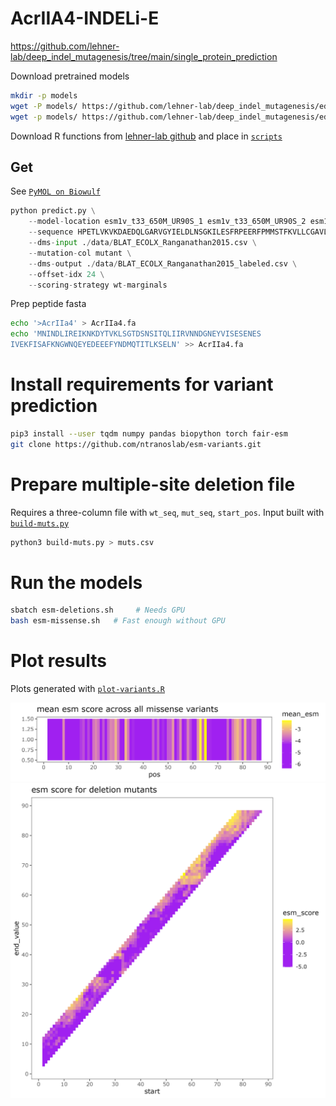 # AcrIIA4-INDELi-E

https://github.com/lehner-lab/deep_indel_mutagenesis/tree/main/single_protein_prediction


Download pretrained models
```bash
mkdir -p models
wget -P models/ https://github.com/lehner-lab/deep_indel_mutagenesis/edit/main/single_protein_prediction/INDELiE_deletions_model_pretrained.RData
wget -p models/ https://github.com/lehner-lab/deep_indel_mutagenesis/edit/main/single_protein_prediction/INDELiE_insertions_model_pretrained.RData
```

Download R functions from [lehner-lab github](https://github.com/lehner-lab/deep_indel_mutagenesis/tree/main/single_protein_prediction/Functions) and place in [`scripts`](scripts)


## Get 

See [`PyMOL on Biowulf`](https://hpc.nih.gov/apps/PyMOL.html)


```python
python predict.py \
    --model-location esm1v_t33_650M_UR90S_1 esm1v_t33_650M_UR90S_2 esm1v_t33_650M_UR90S_3 esm1v_t33_650M_UR90S_4 esm1v_t33_650M_UR90S_5 \
    --sequence HPETLVKVKDAEDQLGARVGYIELDLNSGKILESFRPEERFPMMSTFKVLLCGAVLSRVDAGQEQLGRRIHYSQNDLVEYSPVTEKHLTDGMTVRELCSAAITMSDNTAANLLLTTIGGPKELTAFLHNMGDHVTRLDRWEPELNEAIPNDERDTTMPAAMATTLRKLLTGELLTLASRQQLIDWMEADKVAGPLLRSALPAGWFIADKSGAGERGSRGIIAALGPDGKPSRIVVIYTTGSQATMDERNRQIAEIGASLIKHW \
    --dms-input ./data/BLAT_ECOLX_Ranganathan2015.csv \
    --mutation-col mutant \
    --dms-output ./data/BLAT_ECOLX_Ranganathan2015_labeled.csv \
    --offset-idx 24 \
    --scoring-strategy wt-marginals
```

Prep peptide fasta
```bash
echo '>AcrIIa4' > AcrIIa4.fa
echo 'MNINDLIREIKNKDYTVKLSGTDSNSITQLIIRVNNDGNEYVISESENES
IVEKFISAFKNGWNQEYEDEEEFYNDMQTITLKSELN' >> AcrIIa4.fa
```

# Install requirements for variant prediction
```bash
pip3 install --user tqdm numpy pandas biopython torch fair-esm
git clone https://github.com/ntranoslab/esm-variants.git
```


# Prepare multiple-site deletion file
Requires a three-column file with `wt_seq`, `mut_seq`, `start_pos`.
Input built with [`build-muts.py`](build-muts.py)
```bash
python3 build-muts.py > muts.csv
```

# Run the models

```bash
sbatch esm-deletions.sh     # Needs GPU
bash esm-missense.sh   # Fast enough without GPU
```

# Plot results

Plots generated with [`plot-variants.R`](plot-variants.R)

![](esm-missense.png)
![](esm-deletions.png)